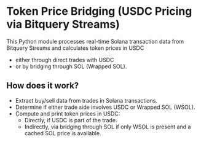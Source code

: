 # Token Price Bridging  (USDC Pricing via Bitquery Streams)
This Python module processes real-time Solana transaction data from Bitquery Streams and calculates token prices in USDC

- either through direct trades with USDC 
- or by bridging through SOL (Wrapped SOL).

## How does it work?
- Extract buy/sell data from trades in Solana transactions.
- Determine if either trade side involves USDC or Wrapped SOL (WSOL).
- Compute and print token prices in USDC:
  - Directly, if USDC is part of the trade.
  - Indirectly, via bridging through SOL if only WSOL is present and a cached SOL price is available.



